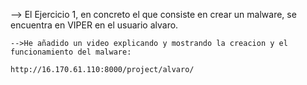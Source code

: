 --> El Ejercicio 1, en concreto el que consiste en crear un malware, se encuentra en VIPER en el usuario alvaro.
    
    -->He añadido un video explicando y mostrando la creacion y el funcionamiento del malware:

    http://16.170.61.110:8000/project/alvaro/

